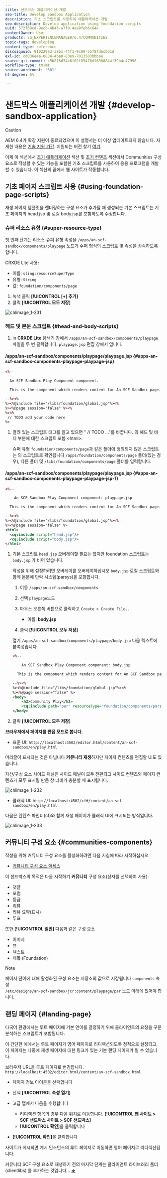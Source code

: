 ```yaml
---
title: 샌드박스 애플리케이션 개발
seo-title: Develop Sandbox Application
description: 기초 스크립트를 사용하여 애플리케이션 개발
seo-description: Develop application using foundation scripts
uuid: 572f68cd-9ecb-4b43-a7f8-4aa8feb6c64e
contentOwner: User
products: SG_EXPERIENCEMANAGER/6.4/COMMUNITIES
topic-tags: developing
content-type: reference
discoiquuid: 910229a3-38b1-44f1-9c09-55f8fd6cbb1d
exl-id: cd036e4a-0884-4ba0-83e9-7013583bbbae
source-git-commit: c5b816d74c6f02f85476d16868844f39b4c47996
workflow-type: tm+mt
source-wordcount: '601'
ht-degree: 6%

---
```


# 샌드박스 애플리케이션 개발 {#develop-sandbox-application}

>[!CAUTION]
>
>AEM 6.4가 확장 지원이 종료되었으며 이 설명서는 더 이상 업데이트되지 않습니다. 자세한 내용은 [기술 지원 기간](https://helpx.adobe.com/kr/support/programs/eol-matrix.html). 지원되는 버전 찾기 [여기](https://experienceleague.adobe.com/docs/).

이제 이 섹션에서 [초기 애플리케이션](initial-app.md) 섹션 및 [초기 컨텐츠](initial-content.md) 섹션에서 Communities 구성 요소로 작성할 수 있는 기능을 포함한 기초 스크립트를 사용하여 응용 프로그램을 개발할 수 있습니다. 이 섹션의 끝에서 웹 사이트가 작동합니다.

## 기초 페이지 스크립트 사용 {#using-foundation-page-scripts}

재생 페이지 템플릿을 렌더링하는 구성 요소가 추가될 때 생성되는 기본 스크립트는 기초 페이지의 head.jsp 및 로컬 body.jsp를 포함하도록 수정합니다.

### 슈퍼 리소스 유형 {#super-resource-type}

첫 번째 단계는 리소스 슈퍼 유형 속성을 `/apps/an-scf-sandbox/components/playpage` 노드가 수퍼 형식의 스크립트 및 속성을 상속하도록 합니다.

CRXDE Lite 사용:

<!--Resolve steps below-->

* 이름: `sling:resourceSuperType`
* 유형: `String`
* 값: `foundation/components/page`

1. 녹색 클릭 **[!UICONTROL [+] 추가]**
1. 클릭 **[!UICONTROL 모두 저장]**

![chlimage_1-231](assets/chlimage_1-231.png)

### 헤드 및 본문 스크립트 {#head-and-body-scripts}

1. in **CRXDE Lite** 탐색기 창에서 `/apps/an-scf-sandbox/components/playpage` 파일을 두 번 클릭합니다. `playpage.jsp` 편집 창에서 엽니다.

#### /apps/an-scf-sandbox/components/playpage/playpage.jsp {#apps-an-scf-sandbox-components-playpage-playpage-jsp}

```xml
<%--

  An SCF Sandbox Play Component component.

  This is the component which renders content for An SCF Sandbox page.

--%><%
%><%@include file="/libs/foundation/global.jsp"%><%
%><%@page session="false" %><%
%><%
 // TODO add your code here
%>
```

1. 열려 있는 스크립트 태그를 알고 있으면 &quot; // TODO ...&quot;를 바꿉니다. 의 헤드 및 바디 부분에 대한 스크립트 포함 &lt;html>.

   슈퍼 유형 `foundation/components/page`과 같은 폴더에 정의되지 않은 스크립트는 의 스크립트로 확인됩니다 `/apps/foundation/components/page` 폴더(있는 경우), 다른 폴더 및 `/libs/foundation/components/page` 폴더를 입력합니다.

#### /apps/an-scf-sandbox/components/playpage/playpage.jsp {#apps-an-scf-sandbox-components-playpage-playpage-jsp-1}

```xml
<%--

    An SCF Sandbox Play Component component: playpage.jsp

  This is the component which renders content for An SCF Sandbox page.

--%><%
%><%@include file="/libs/foundation/global.jsp"%><%
%><%@page session="false" %>
<html>
  <cq:include script="head.jsp"/>
  <cq:include script="body.jsp"/>
</html>
```

1. 기본 스크립트 `head.jsp` 오버레이할 필요는 없지만 foundation 스크립트는 `body.jsp` 가 비어 있습니다.

   작성을 위해 설정하려면 오버레이를 오버레이하십시오 `body.jsp` 로컬 스크립트와 함께 본문에 단락 시스템(parsys)을 포함합니다.

   1. 이동 `/apps/an-scf-sandbox/components`
   1. 선택 `playpage`노드
   1. 마우스 오른쪽 버튼으로 클릭하고 `Create > Create File...`

      * 이름: **body.jsp**
   1. 클릭 **[!UICONTROL 모두 저장]**

   열기 `/apps/an-scf-sandbox/components/playpage/body.jsp` 다음 텍스트에 붙여넣습니다.

   ```xml
   <%--
   
       An SCF Sandbox Play Component component: body.jsp
   
     This is the component which renders content for An SCF Sandbox page.
   
   --%><%
   %><%@include file="/libs/foundation/global.jsp"%><%
   %><%@page session="false" %>
   <body>
       <h2>Community Play</h2>
       <cq:include path="par" resourceType="foundation/components/parsys" />
   </body>
   ```

1. 클릭 **[!UICONTROL 모두 저장]**

**브라우저에서 페이지를 편집 모드로 봅니다.**

* 표준 UI: `http://localhost:4502/editor.html/content/an-scf-sandbox/en/play.html`

머리글이 표시되는 것은 아닙니다 **커뮤니티 재생**&#x200B;하지만 페이지 컨텐츠를 편집할 UI도 있습니다.

자산/구성 요소 사이드 패널은 사이드 패널이 모두 전환되고 사이드 컨텐츠와 페이지 컨텐츠가 모두 표시될 만큼 창 너비가 충분할 때 표시됩니다.

![chlimage_1-232](assets/chlimage_1-232.png)

* 클래식 UI: `http://localhost:4502/cf#/content/an-scf-sandbox/en/play.html`

다음은 컨텐츠 파인더(cf)와 함께 재생 페이지가 클래식 UI에 표시되는 방식입니다.

![chlimage_1-233](assets/chlimage_1-233.png)

## 커뮤니티 구성 요소 {#communities-components}

작성을 위해 커뮤니티 구성 요소를 활성화하려면 다음 지침에 따라 시작하십시오.

* [커뮤니티 구성 요소 액세스](basics.md#accessing-communities-components)

이 샌드박스의 목적은 다음 시작하기 **커뮤니티** 구성 요소(상자를 선택하여 사용):

* 댓글
* 포럼
* 등급
* 리뷰
* 리뷰 요약(표시)
* 투표

또한 **[!UICONTROL 일반]** 다음과 같은 구성 요소

* 이미지
* 표
* 텍스트
* 제목 (Foundation)

>[!NOTE]
>
>페이지 단어에 대해 활성화된 구성 요소는 저장소의 값으로 저장됩니다 `components` 속성\
>`/etc/designs/an-scf-sandbox/jcr:content/playpage/par` 노드 아래에 있어야 합니다.

## 랜딩 페이지 {#landing-page}

다국어 환경에서는 루트 페이지에 기본 언어를 결정하기 위해 클라이언트의 요청을 구문 분석하는 스크립트가 포함됩니다.

이 간단한 예에서는 루트 페이지가 영어 페이지로 리디렉션되도록 정적으로 설정되고, 이 페이지는 나중에 재생 페이지에 대한 링크가 있는 기본 랜딩 페이지가 될 수 있습니다.

브라우저 URL을 루트 페이지로 변경합니다. `http://localhost:4502/editor.html/content/an-scf-sandbox.html`

* 페이지 정보 아이콘을 선택합니다
* 선택 **[!UICONTROL 속성 열기]**
* 고급 탭에서 다음을 수행합니다

   * 리디렉션 항목의 경우 다음 위치로 이동합니다. **[!UICONTROL 웹 사이트 > SCF 샌드박스 사이트 > SCF 샌드박스]**
   * **[!UICONTROL 확인]**&#x200B;을 클릭합니다

* **[!UICONTROL 확인]**&#x200B;을 클릭합니다

사이트가 게시되면 게시 인스턴스의 루트 페이지로 이동하면 영어 페이지로 리디렉션됩니다.

커뮤니티 SCF 구성 요소로 재생하기 전의 마지막 단계는 클라이언트 라이브러리 폴더(clientlibs) 를 추가하는 것입니다... **[⇒](add-clientlibs.md)**
